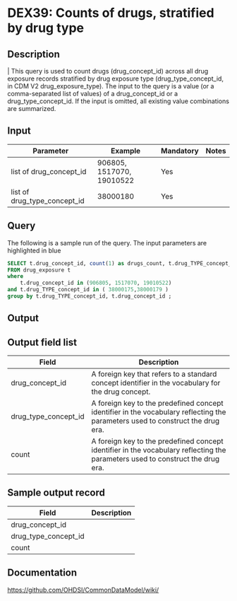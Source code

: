 <!---
Group:drug exposure
Name:DEX39 Counts of drugs, stratified by drug type
Author:Patrick Ryan
CDM Version: 5.0
-->

# DEX39: Counts of drugs, stratified by drug type

## Description
| This query is used to count drugs (drug_concept_id) across all drug exposure records stratified by drug exposure type (drug_type_concept_id, in CDM V2 drug_exposure_type). The input to the query is a value (or a comma-separated list of values) of a drug_concept_id or a drug_type_concept_id. If the input is omitted, all existing value combinations are summarized.

## Input

|  Parameter |  Example |  Mandatory |  Notes | 
| --- | --- | --- | --- |
| list of drug_concept_id | 906805, 1517070, 19010522 | Yes |
| list of drug_type_concept_id | 38000180 | Yes | 


## Query

The following is a sample run of the query. The input parameters are highlighted in  blue 

```sql
SELECT t.drug_concept_id, count(1) as drugs_count, t.drug_TYPE_concept_id 
FROM drug_exposure t 
where
    t.drug_concept_id in (906805, 1517070, 19010522) 
and t.drug_TYPE_concept_id in ( 38000175,38000179 ) 
group by t.drug_TYPE_concept_id, t.drug_concept_id ;
```

## Output


## Output field list

|  Field |  Description |
| --- | --- | 
| drug_concept_id | A foreign key that refers to a standard concept identifier in the vocabulary for the drug concept. |
| drug_type_concept_id | A foreign key to the predefined concept identifier in the vocabulary reflecting the parameters used to construct the drug era. |
| count | A foreign key to the predefined concept identifier in the vocabulary reflecting the parameters used to construct the drug era. |


## Sample output record

|  Field |  Description |
| --- | --- | 
| drug_concept_id |   |
| drug_type_concept_id |   |
| count |   |

## Documentation
https://github.com/OHDSI/CommonDataModel/wiki/
